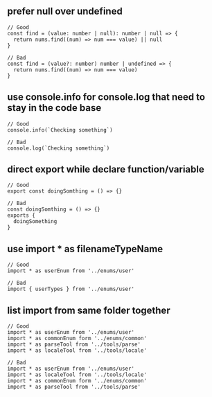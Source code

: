 ## prefer null over undefined
```
// Good
const find = (value: number | null): number | null => {
  return nums.find((num) => num === value) || null
}

// Bad
const find = (value?: number) number | undefined => {
  return nums.find((num) => num === value)
}
```

## use console.info for console.log that need to stay in the code base

```
// Good
console.info(`Checking something`)

// Bad
console.log(`Checking something`)
```

## direct export while declare function/variable

```
// Good
export const doingSomthing = () => {}

// Bad
const doingSomthing = () => {}
exports {
  doingSomething
}
```

## use import * as filenameTypeName

```
// Good
import * as userEnum from '../enums/user'

// Bad
import { userTypes } from '../enums/user'
```

## list import from same folder together

```
// Good
import * as userEnum from '../enums/user'
import * as commonEnum form '../enums/common'
import * as parseTool from '../tools/parse'
import * as localeTool from '../tools/locale'

// Bad
import * as userEnum from '../enums/user'
import * as localeTool from '../tools/locale'
import * as commonEnum form '../enums/common'
import * as parseTool from '../tools/parse'
```
